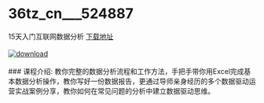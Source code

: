 # 36tz_cn___524887
15天入门互联网数据分析
[下载地址](http://www.36tz.cn/article/524887 "下载地址")
<br/></br>[![download](http://36tz.cn/muke_img/2019_03_4-22-300x175.png "下载地址")](http://www.36tz.cn/article/524887 "下载地址")
<br/></br>### 课程介绍:
教你完整的数据分析流程和工作方法，手把手带你用Excel完成基本数据分析操作，教你写好一份数据报告，更通过导师亲身经历的多个数据驱动运营实战案例分享，教你如何在常见问题的分析中建立数据驱动思维。


